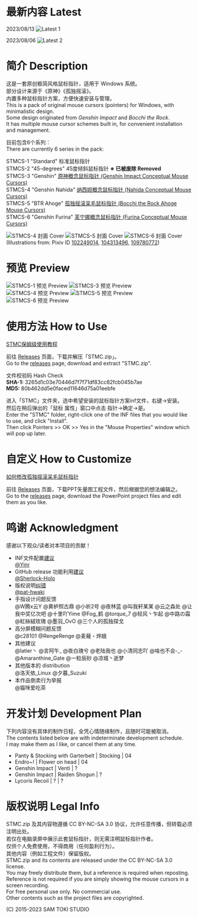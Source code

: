 # 最新内容 Latest

2023/08/13
![Latest 1](/HELP/Latest%201.png)

2023/08/06
![Latest 2](/HELP/Latest%202.png)

# 简介 Description

这是一套原创极简风格鼠标指针，适用于 Windows 系统。<br>
部分设计来源于《原神》《孤独摇滚》。<br>
内置多种鼠标指针方案，方便快速安装与管理。<br>
This is a pack of original mouse cursors (pointers) for Windows, with minimalistic design.<br>
Some design originated from *Genshin Impact* and *Bocchi the Rock*.<br>
It has multiple mouse cursor schemes built in, for convenient installation and management.

目前包含6个系列：<br>
There are currently 6 series in the pack:

STMCS-1 "Standard" 标准鼠标指针<br>
STMCS-2 "45-degrees" 45度倾斜鼠标指针 **※ 已被废除 Removed**<br>
STMCS-3 "Genshin" [原神概念鼠标指针 (Genshin Impact Conceptual Mouse Cursors)](https://bilibili.com/video/BV1WW4y1x7ZY)<br>
STMCS-4 "Genshin Nahida" [纳西妲概念鼠标指针 (Nahida Conceptual Mouse Cursors)](https://bilibili.com/video/BV1Rt4y1K7Z8)<br>
STMCS-5 "BTR Ahoge" [孤独摇滚呆毛鼠标指针 (Bocchi the Rock Ahoge Mouse Cursors)](https://bilibili.com/video/BV1ke4y1F7ge)<br>
STMCS-6 "Genshin Furina" [芙宁娜概念鼠标指针 (Furina Conceptual Mouse Cursors)](https://bilibili.com/video/BV1im4y1H7Xg)

![STMCS-4 封面 Cover](/PREVIEW/STMCS-4%20封面%20Cover.png)
![STMCS-5 封面 Cover](/PREVIEW/STMCS-5%20封面%20Cover.png)
![STMCS-6 封面 Cover](/PREVIEW/STMCS-6%20封面%20Cover.png)
(Illustrations from: Pixiv ID [102249014](https://www.pixiv.net/en/artworks/102249014), [104313496](https://www.pixiv.net/en/artworks/104313496), [109780772](https://www.pixiv.net/en/artworks/109780772))

# 预览 Preview

![STMCS-1 预览 Preview](/PREVIEW/STMCS-1%20预览%20Preview.png)
![STMCS-3 预览 Preview](/PREVIEW/STMCS-3%20预览%20Preview.png)
![STMCS-4 预览 Preview](/PREVIEW/STMCS-4%20预览%20Preview.png)
![STMCS-5 预览 Preview](/PREVIEW/STMCS-5%20预览%20Preview.png)
![STMCS-6 预览 Preview](/PREVIEW/STMCS-6%20预览%20Preview.png)

# 使用方法 How to Use

[STMC保姆级使用教程](/HELP/STMC保姆级使用教程.pdf)

前往 [Releases](https://github.com/SamToki/IconDesign---Sam-Toki-Mouse-Cursors/releases/latest) 页面，下载并解压「STMC.zip」。<br>
Go to the [releases](https://github.com/SamToki/IconDesign---Sam-Toki-Mouse-Cursors/releases/latest) page, download and extract "STMC.zip".

文件校验码 Hash Check<br>
**SHA-1:** 3265d1c03e70446d7f7f71df83cc82fcb045b7ae<br>
**MD5:** 80b462dd5e0faced11646d75a01eebfe

进入「STMC」文件夹，选中希望安装的鼠标指针方案inf文件，右键→安装。<br>
然后在稍后弹出的「鼠标 属性」窗口中点击 指针→确定→是。<br>
Enter the "STMC" folder, right-click one of the INF files that you would like to use, and click "Install".<br>
Then click Pointers >> OK >> Yes in the "Mouse Properties" window which will pop up later.

# 自定义 How to Customize

[如何修改孤独摇滚呆毛鼠标指针](https://bilibili.com/video/BV1BD4y137dh)

前往 [Releases](https://github.com/SamToki/IconDesign---Sam-Toki-Mouse-Cursors/releases/latest) 页面，下载PPT矢量图工程文件，然后根据您的想法编辑之。<br>
Go to the [releases](https://github.com/SamToki/IconDesign---Sam-Toki-Mouse-Cursors/releases/latest) page, download the PowerPoint project files and edit them as you like.

# 鸣谢 Acknowledgment

感谢以下观众/读者对本项目的贡献！

- INF文件配置[建议](https://github.com/SamToki/IconDesign---Sam-Toki-Mouse-Cursors/issues/1)<br>[@Yinr](https://github.com/Yinr)
- GitHub release 功能利用[建议](https://github.com/SamToki/IconDesign---Sam-Toki-Mouse-Cursors/issues/3)<br>[@Sherlock-Holo](https://github.com/Sherlock-Holo)
- 版权说明[纠错](https://github.com/SamToki/IconDesign---Sam-Toki-Mouse-Cursors/issues/4)<br>[@pat-hwaki](https://github.com/pat-hwaki)
- 手指设计问题反馈<br>@W腾x云Y @黄栌照古鼎 @小祈2号 @夜林蓝 @叫我轩某某 @云之森处 @让我中奖亿次吧 @十里吖Yime @Fog_鹤 @torque_7 @轻风丶乍起 @中路の霜 @紅絲絨玫瑰 @墨羽_OvO @三个人的孤独探戈
- 高分屏模糊问题反馈<br>@c28101 @RengeRenge @麦薐・烨娥
- 其他建议<br>@latier丶 @言阿午_ @夜白瑰兮 @老陆我也 @小清同志吖 @啥也不会-_- @Amaranthine_Gate @一粒辰砂 @凉城丶逝梦
- 其他版本的 distribution<br>@洛天依_Linux @夕暮_Suzuki
- 本作品倒卖行为举报<br>@猫咪爱吃茶

# 开发计划 Development Plan

下列内容没有具体的制作日程，全凭心情随缘制作，且随时可能被取消。<br>
The contents listed below are with indeterminate development schedule.<br>
I may make them as I like, or cancel them at any time.

- Panty & Stocking with Garterbelt | Stocking | 04
- Endro~! | Flower on head | 04
- Genshin Impact | Venti | ?
- Genshin Impact | Raiden Shogun | ?
- Lycoris Recoil | ? | ?

# 版权说明 Legal Info

STMC.zip 及其内容物遵循 CC BY-NC-SA 3.0 协议，允许任意传播，但转载必须注明出处。<br>
若仅在电脑录屏中展示此套鼠标指针，则无需注明鼠标指针作者。<br>
仅供个人免费使用，不得商用（任何盈利行为）。<br>
其他内容（例如工程文件）保留版权。<br>
STMC.zip and its contents are released under the CC BY-NC-SA 3.0 license.<br>
You may freely distribute them, but a reference is required when reposting.<br>
Reference is not required if you are simply showing the mouse cursors in a screen recording.<br>
For free personal use only. No commercial use.<br>
Other contents such as the project files are copyrighted.

(C) 2015-2023 SAM TOKI STUDIO
